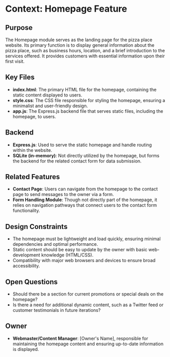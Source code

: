 
# Context: Homepage Feature

## Purpose
The Homepage module serves as the landing page for the pizza place website. Its primary function is to display general information about the pizza place, such as business hours, location, and a brief introduction to the services offered. It provides customers with essential information upon their first visit.

## Key Files
- **index.html**: The primary HTML file for the homepage, containing the static content displayed to users.
- **style.css**: The CSS file responsible for styling the homepage, ensuring a minimalist and user-friendly design.
- **app.js**: The Express.js backend file that serves static files, including the homepage, to users.

## Backend
- **Express.js**: Used to serve the static homepage and handle routing within the website.
- **SQLite (in-memory)**: Not directly utilized by the homepage, but forms the backend for the related contact form for data submission.

## Related Features
- **Contact Page**: Users can navigate from the homepage to the contact page to send messages to the owner via a form.
- **Form Handling Module**: Though not directly part of the homepage, it relies on navigation pathways that connect users to the contact form functionality.

## Design Constraints
- The homepage must be lightweight and load quickly, ensuring minimal dependencies and optimal performance.
- Static content should be easy to update by the owner with basic web-development knowledge (HTML/CSS).
- Compatibility with major web browsers and devices to ensure broad accessibility.

## Open Questions
- Should there be a section for current promotions or special deals on the homepage?
- Is there a need for additional dynamic content, such as a Twitter feed or customer testimonials in future iterations?

## Owner
- **Webmaster/Content Manager**: [Owner's Name], responsible for maintaining the homepage content and ensuring up-to-date information is displayed.

